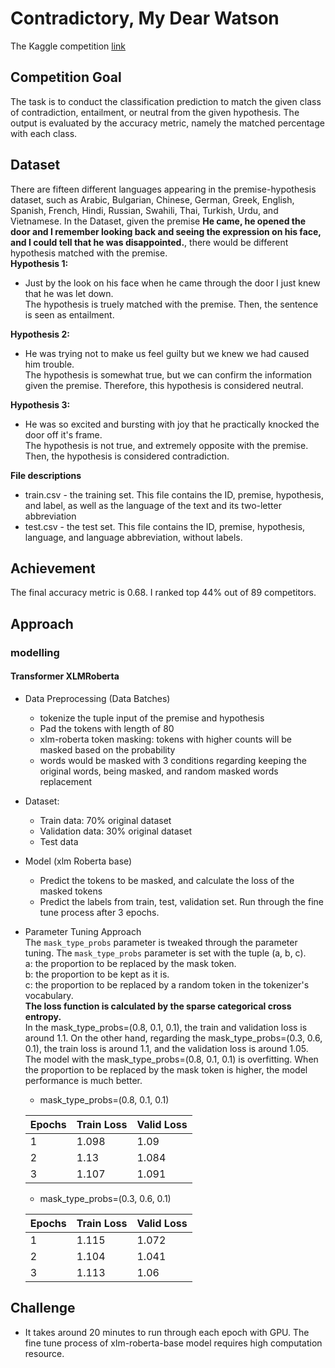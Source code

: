 # Contradictory, My Dear Watson
The Kaggle competition [link](https://www.kaggle.com/c/contradictory-my-dear-watson)

## Competition Goal
The task is to conduct the classification prediction to match the given class of contradiction, entailment, or neutral from the given hypothesis. The output is evaluated by the accuracy metric, namely the matched percentage with each class.
## Dataset
There are fifteen different languages appearing in the premise-hypothesis dataset, such as Arabic, Bulgarian, Chinese, German, Greek, English, Spanish, French, Hindi, Russian, Swahili, Thai, Turkish, Urdu, and Vietnamese.
In the Dataset, given the premise **He came, he opened the door and I remember looking back and seeing the expression on his face, and I could tell that he was disappointed.**, there would be different hypothesis matched with the premise. <br>
**Hypothesis 1:** <br>
- Just by the look on his face when he came through the door I just knew that he was let down. <br>
The hypothesis is truely matched with the premise. Then, the sentence is seen as entailment.

**Hypothesis 2:** <br>
- He was trying not to make us feel guilty but we knew we had caused him trouble.<br>
The hypothesis is somewhat true, but we can confirm the information given the premise. Therefore, this hypothesis is considered neutral.

**Hypothesis 3:** <br>
- He was so excited and bursting with joy that he practically knocked the door off it's frame.<br>
The hypothesis is not true, and extremely opposite with the premise. Then, the hypothesis is considered contradiction.

**File descriptions**
  - train.csv - the training set. This file contains the ID, premise, hypothesis, and label, as well as the language of the text and its two-letter abbreviation
  - test.csv - the test set. This file contains the ID, premise, hypothesis, language, and language abbreviation, without labels.
## Achievement
The final accuracy metric is 0.68. I ranked top 44% out of 89 competitors.
## Approach

### modelling
#### Transformer XLMRoberta
  - Data Preprocessing (Data Batches)
    - tokenize the tuple input of the premise and hypothesis
    - Pad the tokens with length of 80
    - xlm-roberta token masking: tokens with higher counts will be masked based on the probability
    - words would be masked with 3 conditions regarding keeping the original words, being masked, and random masked words replacement
  - Dataset:
    - Train data: 70% original dataset
    - Validation data: 30% original dataset
    - Test data

  - Model (xlm Roberta base)
    - Predict the tokens to be masked, and calculate the loss of the masked tokens
    - Predict the labels from train, test, validation set. Run through the fine tune process after 3 epochs.
  - Parameter Tuning Approach <br>
  The `mask_type_probs` parameter is tweaked through the parameter tuning. The `mask_type_probs` parameter is set with the tuple (a, b, c).<br>
  a: the proportion to be replaced by the mask token. <br>
  b: the proportion to be kept as it is. <br>
  c: the proportion to be replaced by a random token in the tokenizer's vocabulary. <br>
  **The loss function is calculated by the sparse categorical cross entropy.** <br>
  In the mask_type_probs=(0.8, 0.1, 0.1), the train and validation loss is around 1.1. On the other hand, regarding the mask_type_probs=(0.3, 0.6, 0.1), 
  the train loss is around 1.1, and the validation loss is around 1.05. The model with the mask_type_probs=(0.8, 0.1, 0.1) is overfitting. When the proportion
  to be replaced by the mask token is higher, the model performance is much better.
    - mask_type_probs=(0.8, 0.1, 0.1)

    Epochs | Train Loss | Valid Loss
    --- | --- | ---
    1 | 1.098 | 1.09
    2 | 1.13 | 1.084
    3 | 1.107 | 1.091
    - mask_type_probs=(0.3, 0.6, 0.1)

    Epochs | Train Loss | Valid Loss
    --- | --- | ---
    1 | 1.115 | 1.072
    2 | 1.104 | 1.041
    3 | 1.113 | 1.06

## Challenge
- It takes around 20 minutes to run through each epoch with GPU. The fine tune process of xlm-roberta-base model requires high computation resource.
